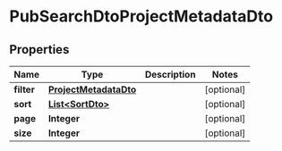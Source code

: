 # PubSearchDtoProjectMetadataDto

## Properties

|    Name    |                      Type                       | Description |   Notes    |
|------------|-------------------------------------------------|-------------|------------|
| **filter** | [**ProjectMetadataDto**](ProjectMetadataDto.md) |             | [optional] |
| **sort**   | [**List&lt;SortDto&gt;**](SortDto.md)           |             | [optional] |
| **page**   | **Integer**                                     |             | [optional] |
| **size**   | **Integer**                                     |             | [optional] |

